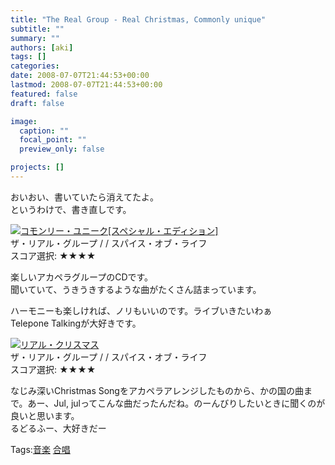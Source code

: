 ```yaml
---
title: "The Real Group - Real Christmas, Commonly unique"
subtitle: ""
summary: ""
authors: [aki]
tags: []
categories: 
date: 2008-07-07T21:44:53+00:00
lastmod: 2008-07-07T21:44:53+00:00
featured: false
draft: false

image:
  caption: ""
  focal_point: ""
  preview_only: false

projects: []
---
```

おいおい、書いていたら消えてたよ。  
というわけで、書き直しです。  
  
 ![](https://ecx.images-amazon.com/images/I/31tc12IqgZL._SL160_.jpg)[コモンリー・ユニーク[スペシャル・エディション]](http://item.excite.co.jp/detail/ASIN_B000NIVMRE)  
ザ・リアル・グループ / / スパイス・オブ・ライフ  
スコア選択: ★★★★  
  
楽しいアカペラグループのCDです。  
聞いていて、うきうきするような曲がたくさん詰まっています。  
  
ハーモニーも楽しければ、ノリもいいのです。ライブいきたいわぁ  
Telepone Talkingが大好きです。  
  
 ![](http://md.exblog.jp/img/eg/thumb-no-image.gif)[リアル・クリスマス](http://item.excite.co.jp/detail/ASIN_B000VZE0NW)  
ザ・リアル・グループ / / スパイス・オブ・ライフ  
スコア選択: ★★★★  
  
なじみ深いChristmas Songをアカペラアレンジしたものから、かの国の曲まで。あー、Jul, julってこんな曲だったんだね。のーんびりしたいときに聞くのが良いと思います。  
るどるふー、大好きだー

Tags:[音楽](http://mrk0369.exblog.jp/tags/%E9%9F%B3%E6%A5%BD/) [合唱](http://mrk0369.exblog.jp/tags/%E5%90%88%E5%94%B1/) 

